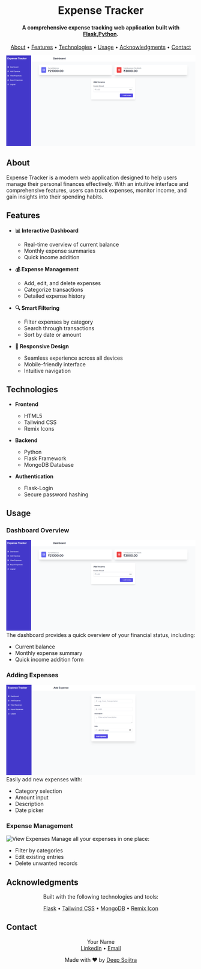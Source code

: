 <h1 align="center">Expense Tracker</h1>

<h4 align="center">A comprehensive expense tracking web application built with <a href="https://flask.palletsprojects.com/" target="_blank">Flask</a>,<a href="https://www.python.org/" target="_blank">Python</a>.</h4>

<p align="center">
    <a href="#about">About</a> •
    <a href="#features">Features</a> •
    <a href="#technologies">Technologies</a> •
    <a href="#usage">Usage</a> •
    <a href="#acknowledgments">Acknowledgments</a> •
    <a href="#contact">Contact</a>
</p>

![Dashboard Preview](screenshots/dashboard.png)

## About

<p>
Expense Tracker is a modern web application designed to help users manage their personal finances effectively. With an intuitive interface and comprehensive features, users can track expenses, monitor income, and gain insights into their spending habits.
</p>

## Features

- **📊 Interactive Dashboard**
  - Real-time overview of current balance
  - Monthly expense summaries
  - Quick income addition

- **💰 Expense Management**
  - Add, edit, and delete expenses
  - Categorize transactions
  - Detailed expense history

- **🔍 Smart Filtering**
  - Filter expenses by category
  - Search through transactions
  - Sort by date or amount

- **📱 Responsive Design**
  - Seamless experience across all devices
  - Mobile-friendly interface
  - Intuitive navigation

## Technologies

- **Frontend**
  - HTML5
  - Tailwind CSS
  - Remix Icons

- **Backend**
  - Python
  - Flask Framework
  - MongoDB Database

- **Authentication**
  - Flask-Login
  - Secure password hashing

## Usage

### Dashboard Overview
![Dashboard](screenshots/dashboard.png)
The dashboard provides a quick overview of your financial status, including:
- Current balance
- Monthly expense summary
- Quick income addition form

### Adding Expenses
![Add Expense](screenshots/add_expense.png)
Easily add new expenses with:
- Category selection
- Amount input
- Description
- Date picker

### Expense Management
![View Expenses](screenshots/view_expenses.png)
Manage all your expenses in one place:
- Filter by categories
- Edit existing entries
- Delete unwanted records

## Acknowledgments

<p align="center">Built with the following technologies and tools:</p>

<p align="center">
    <a href="https://flask.palletsprojects.com/">Flask</a> •
    <a href="https://tailwindcss.com/">Tailwind CSS</a> •
    <a href="https://www.mongodb.com/">MongoDB</a> •
    <a href="https://remixicon.com/">Remix Icon</a>
</p>

## Contact

<p align="center">
    Your Name<br>
    <a href="https://www.linkedin.com/in/deepsojitra91">LinkedIn</a> •
    <a href="mailto:deepsojitra336@gmail.com">Email</a>
</p>

<p align="center">
    Made with ❤️ by <a href="https://github.com/Deepsojitra-91">Deep Sojitra</a>
</p>
